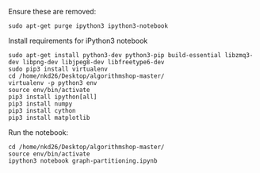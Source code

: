 
Ensure these are removed:

    sudo apt-get purge ipython3 ipython3-notebook

Install requirements for iPython3 notebook

    sudo apt-get install python3-dev python3-pip build-essential libzmq3-dev libpng-dev libjpeg8-dev libfreetype6-dev
    sudo pip3 install virtualenv
    cd /home/nkd26/Desktop/algorithmshop-master/
    virtualenv -p python3 env
    source env/bin/activate
    pip3 install ipython[all]
    pip3 install numpy
    pip3 install cython
    pip3 install matplotlib

Run the notebook:

    cd /home/nkd26/Desktop/algorithmshop-master/
    source env/bin/activate
    ipython3 notebook graph-partitioning.ipynb

